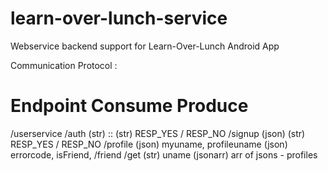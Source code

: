 learn-over-lunch-service
========================

Webservice backend support for Learn-Over-Lunch Android App

Communication Protocol :

Endpoint		Consume					Produce
=================================================================================================
/userservice
	/auth		(str) <uname>::<passwd>			(str) RESP_YES / RESP_NO
	/signup		(json) <full profile>			(str) RESP_YES / RESP_NO
	/profile	(json) myuname, profileuname		(json) errorcode, isFriend, <full profile>
	/friend
		/get	(str) uname				(jsonarr) arr of jsons - profiles

